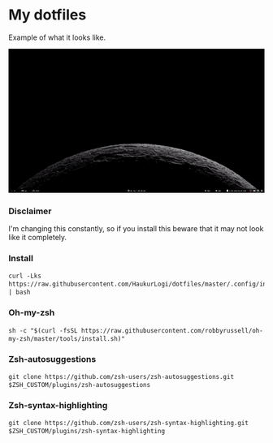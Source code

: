 # My dotfiles

Example of what it looks like. 

![demo](https://github.com/HaukurLogi/dotfiles/blob/master/demos/Demo.gif)

### Disclaimer
I'm changing this constantly, so if you install this beware that it may not look like it completely.

### Install

```
curl -Lks https://raw.githubusercontent.com/HaukurLogi/dotfiles/master/.config/install.sh | bash
```

### Oh-my-zsh

```
sh -c "$(curl -fsSL https://raw.githubusercontent.com/robbyrussell/oh-my-zsh/master/tools/install.sh)"
```

### Zsh-autosuggestions

```
git clone https://github.com/zsh-users/zsh-autosuggestions.git $ZSH_CUSTOM/plugins/zsh-autosuggestions
```

### Zsh-syntax-highlighting

```
git clone https://github.com/zsh-users/zsh-syntax-highlighting.git $ZSH_CUSTOM/plugins/zsh-syntax-highlighting
```
